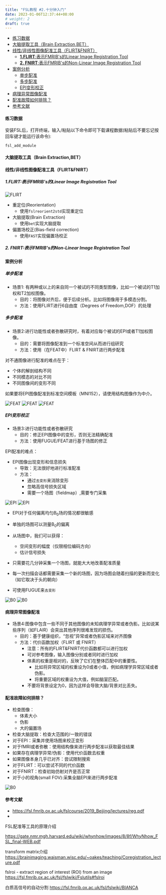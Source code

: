 ```yaml
---
title: "FSL教程 #2.十分钟入门"
date: 2023-01-06T12:37:44+08:00
# weight: 2
draft: true
---
```


- [练习数据](#练习数据)
- [大脑提取工具（Brain Extraction,BET）](#大脑提取工具brain-extractionbet)
- [线性/非线性图像配准工具（FLIRT\&FNIRT）](#线性非线性图像配准工具flirtfnirt)
  - [**1.FLIRT**:表示FMRIB's的Linear Image Registration Tool](#1flirt表示fmribs的linear-image-registration-tool)
  - [**2. FNIRT**:表示FMRIB's的Non-Linear Image Registration Tool](#2-fnirt表示fmribs的non-linear-image-registration-tool)
- [案例分析](#案例分析)
  - [单步配准](#单步配准)
  - [多步配准](#多步配准)
  - [EPI变形校正](#epi变形校正)
- [病理异常图像配准](#病理异常图像配准)
- [配准故障如何排除？](#配准故障如何排除)
- [参考文献](#参考文献)


#### 练习数据
安装FSL后，打开终端，输入/粘贴以下命令即可下载课程数据(粘贴后不要忘记按回车键才能运行该命令): 
 ```shell
fsl_add_module
```



#### 大脑提取工具（Brain Extraction,BET）


#### 线性/非线性图像配准工具（FLIRT&FNIRT）
##### **1.FLIRT**:表示FMRIB's的Linear Image Registration Tool

![FLIRT](/fsl/images/03_flirt.png)

- 重定位(Reorientation)
  - 使用`fslreorient2std`实现重定位
- 大脑提取(Brain Extraction)
  - 使用`bet`实现大脑提取
- 偏置场校正(Bias-field correction)
  - 使用`FAST`实现偏置场校正 

##### **2. FNIRT**:表示FMRIB's的Non-Linear Image Registration Tool



#### 案例分析
##### 单步配准
- 场景1: 有两种或以上的来自同一个被试的不同类型图像，比如一个被试的T1加权和T2加权图像。
  - 目的：将图像对齐后，便于后续分析。比如将图像用于多模态分割。
  - 方法：使用FLIRT进行6自由度（Degrees of Freedom,DOF）的处理

##### 多步配准
- 场景2:进行功能性或者弥散研究时，有着对应每个被试的EPI或者T1加权图像。
  - 目的：需要将图像配准到一个标准空间从而进行组研究
  - 方法：使用（在FEAT中）FLIRT & FNIRT进行两步配准
  
对不通图像进行配准的难点在于：
- 个体的解剖结构不同
- 不同模态的对比不同
- 不同图像间的变形不同

如果要将EPI图像配准到标准空间模板（MNI152），请使用结构图像作为中介。

![FEAT](/fsl/images/04_feat.png)
![FEAT](/fsl/images/05_feat_01.png)
![FEAT](/fsl/images/06_feat_02.png)


##### EPI变形校正
- 场景3:进行功能性或者弥散研究
  - 目的：修正EPI图像中的变形，否则无法精确配准
  - 方法：使用FUGUE/FEAT进行基于场图的修正


EPI配准的难点：
- EPI图像出现变形和信息损失
  - 导致：无法很好地进行标准配准
  - 方法：
    - 通过`去变形`来消除变形
    - 忽略高信号损失区域
    - 需要一个场图（fieldmap）,需要专门采集

![EPI](/fsl/images/07_EPI.png)
![EPI](/fsl/images/08_EPI.png)

- EPI对于任何偏离均匀B<sub>0</sub>场的情况都很敏感
- 单独的场图可以测量B<sub>0</sub>的偏离

- 从场图中，我们可以获得：
  - 空间变形的幅度（仅限相位编码方向）
  - 估计信号损失
- 只需要花几分钟采集一个场图，就能大大地改善配准质量
- 每一次扫描会话都需要采集一个新的场图，因为场图会随着扫描的更新而变化（如它取决于头的朝向）
- 可使用FUGUE来`去变形`

![B0](/fsl/images/09_B0.png)
![B0](/fsl/images/10_B0.png)



#### 病理异常图像配准
- 场景4:图像中包含一些不同于其他图像的未知病理学异常或者伪影。比如说某些序列（如FLAIR）会突出其他序列很难发现的损伤。
  - 目的：基于健康组织，“忽视”异常或者伪影区域来对齐图像
  - 方法：代价函数加权（FLIRT 或 FNIRT）
    - 注意：所有的FLIRT&FNIRT代价函数都可以进行加权
    - 可对参考图像，输入图像分别或者同时进行加权
    - 体素的权重是相对的，反映了它们在整体匹配中的重要性。
      - 比如将异常区域的权重设为0或者小值，例如病理学异常区域或者伪影。
      - 将重要区域的权重设为大值，例如脑室匹配。
    - 不要将背景设定为0，因为这样会导致大脑/背景对比丢失。

#### 配准故障如何排除？
- 检查图像：
  - 体素大小
  - 伪影
  - 大的偏置场
- 检查大脑提取：检查大范围的/一致的错误
- 对于EPI：采集并使用场图来校正变形
- 对于fMRI或者弥散：使用结构像来进行两步配准以获取最佳结果
- 如果存在病理学异常/伪影：使用代价函数去权重
- 如果图像本身几乎已对齐：尝试限制搜索
- 对于FLIRT：可以尝试不同的代价函数
- 对于FNIRT：检查初始仿射对齐是否正常
- 对于小的视角(small FOV):采集全脑EPI来进行两步配准






![B0](/fsl/images/11_cost_function.png)


#### 参考文献
- https://fsl.fmrib.ox.ac.uk/fslcourse/2019_Beijing/lectures/reg.pdf
- 


FSL配准等工具的原理介绍

https://gate.nmr.mgh.harvard.edu/wiki/whynhow/images/8/8f/WhyNhow_FSL_final-WEB.pdf

transform matrix介绍
https://brainimaging.waisman.wisc.edu/~oakes/teaching/Coregistration_lecture.pdf




fslroi - extract region of interest (ROI) from an image 
https://fsl.fmrib.ox.ac.uk/fsl/fslwiki/Fslutils#fslroi


白质高信号的自动分割
https://fsl.fmrib.ox.ac.uk/fsl/fslwiki/BIANCA
